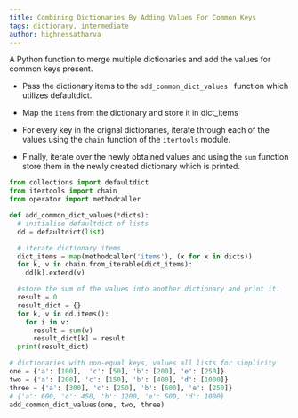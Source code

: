 ```yaml
---
title: Combining Dictionaries By Adding Values For Common Keys
tags: dictionary, intermediate
author: highnessatharva
---
```


A Python function to merge multiple dictionaries and add the values for common keys present.

- Pass the dictionary items to the `add_common_dict_values ` function which utilizes defaultdict.

- Map the `items` from the dictionary  and store it in dict_items

- For every key in the orignal dictionaries, iterate through each of the values using the `chain` function of the `itertools` module.

- Finally, iterate over the newly obtained values and using the `sum` function store them in the newly created dictionary which is printed.

```py
from collections import defaultdict
from itertools import chain
from operator import methodcaller

def add_common_dict_values(*dicts):
  # initialise defaultdict of lists
  dd = defaultdict(list)

  # iterate dictionary items
  dict_items = map(methodcaller('items'), (x for x in dicts))
  for k, v in chain.from_iterable(dict_items):
    dd[k].extend(v)

  #store the sum of the values into another dictionary and print it.
  result = 0
  result_dict = {}
  for k, v in dd.items():
    for i in v:
      result = sum(v)
      result_dict[k] = result
  print(result_dict)

# dictionaries with non-equal keys, values all lists for simplicity
one = {'a': [100],  'c': [50], 'b': [200], 'e': [250]}
two = {'a': [200], 'c': [150], 'b': [400], 'd': [1000]}
three = {'a': [300], 'c': [250], 'b': [600], 'e': [250]}
# {'a': 600, 'c': 450, 'b': 1200, 'e': 500, 'd': 1000}
add_common_dict_values(one, two, three)
```
